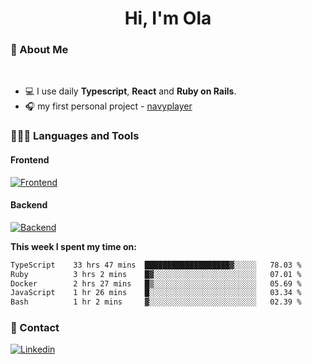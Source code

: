 <h1 align="center">Hi, I'm Ola</h1>

### 💅 About Me

<br/>

- 💻 I use daily **Typescript**, **React** and **Ruby on Rails**.
- 🎧 my first personal project - [navyplayer](https://navyplayer.netlify.app/)

### 👩🏻‍💻 Languages and Tools

#### Frontend

[![Frontend](https://skillicons.dev/icons?i=react,nextjs,ts,js,html,css,scss,tailwind)](https://skillicons.dev)

#### Backend
[![Backend](https://skillicons.dev/icons?i=nodejs,express,nestjs,rails,graphql)](https://skillicons.dev)

**This week I spent my time on:**

<!--START_SECTION:waka-->

```txt
TypeScript    33 hrs 47 mins  ███████████████████▓░░░░░   78.03 %
Ruby          3 hrs 2 mins    █▓░░░░░░░░░░░░░░░░░░░░░░░   07.01 %
Docker        2 hrs 27 mins   █▒░░░░░░░░░░░░░░░░░░░░░░░   05.69 %
JavaScript    1 hr 26 mins    █░░░░░░░░░░░░░░░░░░░░░░░░   03.34 %
Bash          1 hr 2 mins     ▓░░░░░░░░░░░░░░░░░░░░░░░░   02.39 %
```

<!--END_SECTION:waka-->

### 📨 Contact
  
[![Linkedin](https://skillicons.dev/icons?i=linkedin)](https://linkedin.com/in/aleksandra-kamińska)
